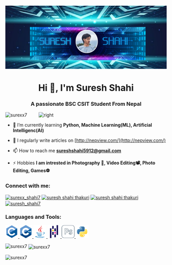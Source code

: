 ![logo](https://github.com/Surexx7/Surexx7/blob/main/20240411_165037.png)
<h1 align="center">Hi 👋, I'm Suresh Shahi</h1>
<h3 align="center">A passionate BSC CSIT Student From Nepal</h3>

<img align="right" alt="right" alt="coding" width="400" src="https://user-images.githubusercontent.com/55389276/140866485-8fb1c876-9a8f-4d6a-98dc-08c4981eaf70.gif">

<p align="left"> <img src="https://komarev.com/ghpvc/?username=surexx7&label=Profile%20views&color=0e75b6&style=flat" alt="surexx7" /> </p>

- 🌱 I’m currently learning **Python, Machine Learning(ML), Artificial Intelligenc(AI)**

- 📝 I regularly write articles on [http://nepview.com/](http://nepview.com/)

- 📫 How to reach me **sureshshahi5912@gmail.com**

- ⚡ Hobbies **I am intrested in Photography 📸, Video Editing📽️, Photo Editing, Games⚽**

<h3 align="left">Connect with me:</h3>
<p align="left">
<a href="https://twitter.com/surexx_shahi7" target="blank"><img align="center" src="https://raw.githubusercontent.com/rahuldkjain/github-profile-readme-generator/master/src/images/icons/Social/twitter.svg" alt="surexx_shahi7" height="30" width="40" /></a>
<a href="https://linkedin.com/in/suresh shahi thakuri" target="blank"><img align="center" src="https://raw.githubusercontent.com/rahuldkjain/github-profile-readme-generator/master/src/images/icons/Social/linked-in-alt.svg" alt="suresh shahi thakuri" height="30" width="40" /></a>
<a href="https://fb.com/suresh shahi thakuri" target="blank"><img align="center" src="https://raw.githubusercontent.com/rahuldkjain/github-profile-readme-generator/master/src/images/icons/Social/facebook.svg" alt="suresh shahi thakuri" height="30" width="40" /></a>
<a href="https://instagram.com/suresh_shahi7" target="blank"><img align="center" src="https://raw.githubusercontent.com/rahuldkjain/github-profile-readme-generator/master/src/images/icons/Social/instagram.svg" alt="suresh_shahi7" height="30" width="40" /></a>

<h3 align="left">Languages and Tools:</h3>
<p align="left"> <a href="https://www.cprogramming.com/" target="_blank" rel="noreferrer"> <img src="https://raw.githubusercontent.com/devicons/devicon/master/icons/c/c-original.svg" alt="c" width="40" height="40"/> </a> <a href="https://www.w3schools.com/cpp/" target="_blank" rel="noreferrer"> <img src="https://raw.githubusercontent.com/devicons/devicon/master/icons/cplusplus/cplusplus-original.svg" alt="cplusplus" width="40" height="40"/> </a> <a href="https://www.java.com" target="_blank" rel="noreferrer"> <img src="https://raw.githubusercontent.com/devicons/devicon/master/icons/java/java-original.svg" alt="java" width="40" height="40"/> </a> <a href="https://pandas.pydata.org/" target="_blank" rel="noreferrer"> <img src="https://raw.githubusercontent.com/devicons/devicon/2ae2a900d2f041da66e950e4d48052658d850630/icons/pandas/pandas-original.svg" alt="pandas" width="40" height="40"/> </a> <a href="https://www.photoshop.com/en" target="_blank" rel="noreferrer"> <img src="https://raw.githubusercontent.com/devicons/devicon/master/icons/photoshop/photoshop-line.svg" alt="photoshop" width="40" height="40"/> </a> <a href="https://www.python.org" target="_blank" rel="noreferrer"> <img src="https://raw.githubusercontent.com/devicons/devicon/master/icons/python/python-original.svg" alt="python" width="40" height="40"/> </a> </p>

<p><img align="left" src="https://github-readme-stats.vercel.app/api/top-langs?username=surexx7&show_icons=true&locale=en&layout=compact" alt="surexx7" /></p>

<p>&nbsp;<img align="center" src="https://github-readme-stats.vercel.app/api?username=surexx7&show_icons=true&locale=en" alt="surexx7" /></p>

<p><img align="center" src="https://github-readme-streak-stats.herokuapp.com/?user=surexx7&" alt="surexx7" /></p>
